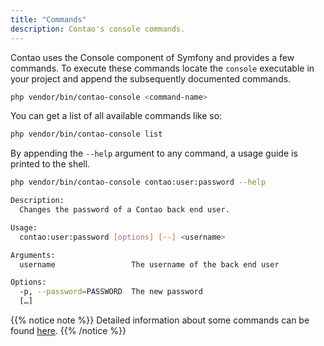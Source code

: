 ```yaml
---
title: "Commands"
description: Contao's console commands.
---
```



Contao uses the Console component of Symfony and provides a few commands.
To execute these commands locate the `console` executable in your project
and append the subsequently documented commands.

```sh
php vendor/bin/contao-console <command-name>
```

You can get a list of all available commands like so:

```sh
php vendor/bin/contao-console list
```

By appending the `--help` argument to any command, a usage guide is printed to the shell.

```sh
php vendor/bin/contao-console contao:user:password --help

Description:
  Changes the password of a Contao back end user.

Usage:
  contao:user:password [options] [--] <username>

Arguments:
  username                 The username of the back end user

Options:
  -p, --password=PASSWORD  The new password
  […]

```

{{% notice note %}}
Detailed information about some commands can be found [here](https://docs.contao.org/manual/en/cli/).
{{% /notice %}}
